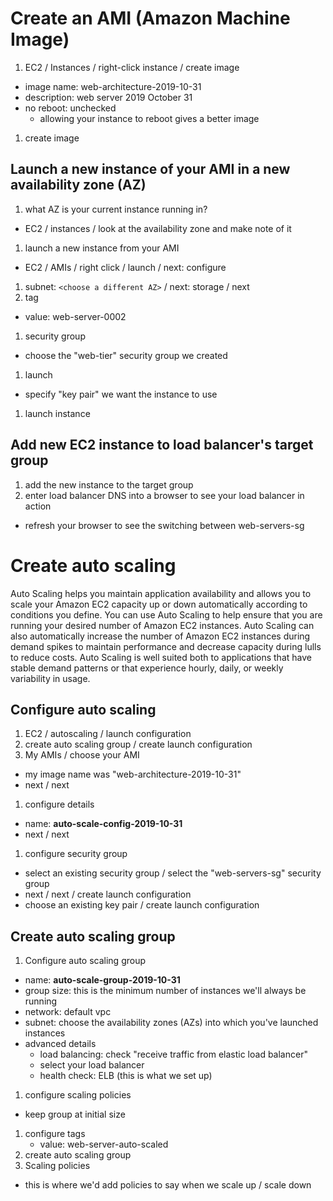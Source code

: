 # Create an AMI (Amazon Machine Image)
1. EC2 / Instances / right-click instance / create image
  - image name: web-architecture-2019-10-31
  - description: web server 2019 October 31
  - no reboot: unchecked 
    - allowing your instance to reboot gives a better image
1. create image

## Launch a new instance of your AMI in a new availability zone (AZ)
1. what AZ is your current instance running in?
  - EC2 / instances / look at the availability zone and make note of it
1. launch a new instance from your AMI
  - EC2 / AMIs / right click / launch / next: configure
1. subnet: ```<choose a different AZ>``` / next: storage / next
1. tag
  - value: web-server-0002
1. security group
  - choose the "web-tier" security group we created
1. launch
  - specify "key pair" we want the instance to use
1. launch instance

## Add new EC2 instance to load balancer's target group
1. add the new instance to the target group
1. enter load balancer DNS into a browser to see your load balancer in action
  - refresh your browser to see the switching between web-servers-sg




















# Create auto scaling

Auto Scaling helps you maintain application availability and allows you to scale your Amazon EC2 capacity up or down automatically according to conditions you define. You can use Auto Scaling to help ensure that you are running your desired number of Amazon EC2 instances. Auto Scaling can also automatically increase the number of Amazon EC2 instances during demand spikes to maintain performance and decrease capacity during lulls to reduce costs. Auto Scaling is well suited both to applications that have stable demand patterns or that experience hourly, daily, or weekly variability in usage. 

## Configure auto scaling

1. EC2 / autoscaling / launch configuration
1. create auto scaling group / create launch configuration
1. My AMIs / choose your AMI
  - my image name was "web-architecture-2019-10-31"
  - next / next
1. configure details
  - name: **auto-scale-config-2019-10-31**
  - next / next
1. configure security group
  - select an existing security group / select the "web-servers-sg" security group
  - next / next / create launch configuration
  - choose an existing key pair / create launch configuration
  
## Create auto scaling group

1. Configure auto scaling group
  - name: **auto-scale-group-2019-10-31**
  - group size: this is the minimum number of instances we'll always be running
  - network: default vpc
  - subnet: choose the availability zones (AZs) into which you've launched instances
  - advanced details
    - load balancing: check "receive traffic from elastic load balancer"
    - select your load balancer
    - health check: ELB (this is what we set up)
1. configure scaling policies
  - keep group at initial size
1. configure tags
    - value: web-server-auto-scaled
1. create auto scaling group
1. Scaling policies
  - this is where we'd add policies to say when we scale up / scale down 
